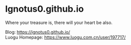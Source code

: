 # Ignotus0.github.io
Where your treasure is, there will your heart be also.

Blog: https://ignotus0.github.io/  
Luogu Homepage: https://www.luogu.com.cn/user/197717/
